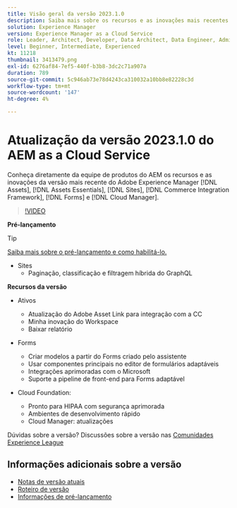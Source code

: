 ```yaml
---
title: Visão geral da versão 2023.1.0
description: Saiba mais sobre os recursos e as inovações mais recentes da versão 2023-1-0 para o Adobe Experience Manager [!DNL Assets Essentials], [!DNL Sites], [!DNL Screens], [!DNL Forms] e [!DNL Cloud Foundation]
solution: Experience Manager
version: Experience Manager as a Cloud Service
role: Leader, Architect, Developer, Data Architect, Data Engineer, Admin, User
level: Beginner, Intermediate, Experienced
kt: 11218
thumbnail: 3413479.png
exl-id: 6276af84-7ef5-440f-b3b8-3dc2c71a907a
duration: 789
source-git-commit: 5c946ab73e78d4243ca310032a10bb8e82228c3d
workflow-type: tm+mt
source-wordcount: '147'
ht-degree: 4%

---
```


# Atualização da versão 2023.1.0 do AEM as a Cloud Service

Conheça diretamente da equipe de produtos do AEM os recursos e as inovações da versão mais recente do Adobe Experience Manager [!DNL Assets], [!DNL Assets Essentials], [!DNL Sites], [!DNL Commerce Integration Framework], [!DNL Forms] e [!DNL Cloud Manager].

>[!VIDEO](https://video.tv.adobe.com/v/3413479/?quality=12&learn=on)

**Pré-lançamento**

>[!TIP]
>
>[Saiba mais sobre o pré-lançamento e como habilitá-lo.](https://experienceleague.adobe.com/docs/experience-manager-cloud-service/content/release-notes/prerelease.html?lang=pt-BR)

* Sites
   * Paginação, classificação e filtragem híbrida do GraphQL

**Recursos da versão**

* Ativos
   * Atualização do Adobe Asset Link para integração com a CC
   * Minha inovação do Workspace
   * Baixar relatório

* Forms
   * Criar modelos a partir do Forms criado pelo assistente
   * Usar componentes principais no editor de formulários adaptáveis
   * Integrações aprimoradas com o Microsoft
   * Suporte a pipeline de front-end para Forms adaptável

* Cloud Foundation:
   * Pronto para HIPAA com segurança aprimorada
   * Ambientes de desenvolvimento rápido
   * Cloud Manager: atualizações

Dúvidas sobre a versão?  Discussões sobre a versão nas [Comunidades Experience League](https://adobe.ly/3RPNYZF)

## Informações adicionais sobre a versão

* [Notas de versão atuais](https://experienceleague.adobe.com/docs/experience-manager-cloud-service/content/release-notes/home.html?lang=pt-BR)
* [Roteiro de versão](https://experienceleague.adobe.com/docs/experience-manager-release-information/aem-release-updates/update-releases-roadmap.html?lang=pt-BR)
* [Informações de pré-lançamento](https://experienceleague.adobe.com/docs/experience-manager-cloud-service/content/release-notes/prerelease.html?lang=pt-BR)
